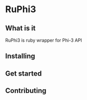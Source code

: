# RuPhi3
## What is it
RuPhi3 is ruby wrapper for Phi-3 API
## Installing 
## Get started
## Contributing 